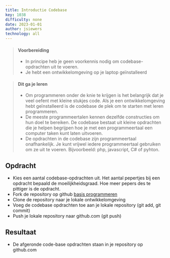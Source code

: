 ```yaml
---
title: Introductie Codebase
key: 1038
difficulty: none
date: 2023-01-01
author: jsiewers
technology: all
---
```


> #### Voorbereiding
> * In principe heb je geen voorkennis nodig om codebase-opdrachten uit te voeren.
> * Je hebt een ontwikkelomgeving op je laptop geïnstalleerd

> #### Dit ga je leren
> * Om programmeren onder de knie te krijgen is het belangrijk dat je veel oefent met kleine stukjes code. Als je een ontwikkelomgeving hebt geïnstalleerd is de codebase de plek om te starten met leren programmeren.
> * De meeste programmeertalen kennen dezelfde constructies om hun doel te bereiken. De codebase bestaat uit kleine opdrachten die je helpen begrijpen hoe je met een programmeertaal een computer taken kunt laten uitvoeren.  
> * De opdrachten in de codebase zijn programmeertaal onafhankelijk. Je kunt vrijwel iedere programmeertaal gebruiken om ze uit te voeren. Bijvoorbeeld: php, javascript, C# of pyhton.

## Opdracht
* Kies een aantal codebase-opdrachten uit. Het aantal pepertjes bij een opdracht bepaald de moeilijkheidsgraad. Hoe meer pepers des te pittiger is de opdracht.
* Fork de repository op github [basis programmeren](https://github.com/DeltionICT/basis_programmeren/fork)
* Clone de repository naar je lokale ontwikkelomgeving
* Voeg de codebase opdrachten toe aan je lokale repository (git add, git commit)
* Push je lokale repository naar github.com (git push)

## Resultaat
* De afgeronde code-base opdrachten staan in je repository op github.com
